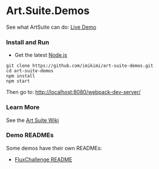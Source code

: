 # Art.Suite.Demos

See what ArtSuite can do: [Live Demo](http://imikimi.github.io/art-suite-demos/)

### Install and Run

* Get the latest [Node.js](https://nodejs.org/)

```
git clone https://github.com/imikimi/art-suite-demos.git
cd art-suite-demos
npm install
npm start
```

Then go to: [http://localhost:8080/webpack-dev-server/](http://localhost:8080/webpack-dev-server/)

### Learn More

See the [Art Suite Wiki](https://github.com/imikimi/art-suite/wiki)

### Demo READMEs

Some demos have their own READMEs:

* [FluxChallenge README](source/Art/Suite/Demos/FluxChallenge)